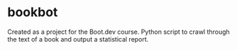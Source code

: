 # bookbot
Created as a project for the Boot.dev course. Python script to crawl through the text of a book and output a statistical report.
